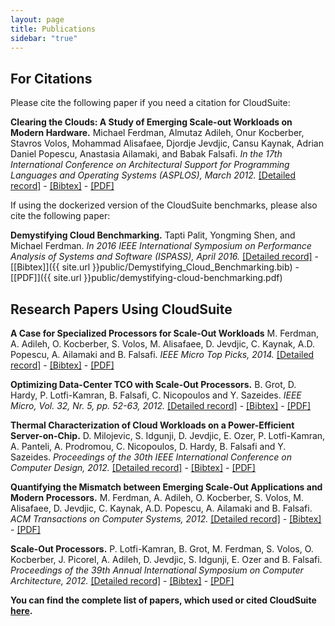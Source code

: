 ```yaml
---
layout: page
title: Publications
sidebar: "true"
---
```




## For Citations ##

Please cite the following paper if you need a citation for CloudSuite:

**Clearing the Clouds: A Study of Emerging Scale-out Workloads on Modern Hardware.**
Michael Ferdman, Almutaz Adileh, Onur Kocberber, Stavros Volos, Mohammad Alisafaee, Djordje Jevdjic, Cansu Kaynak, Adrian Daniel Popescu, Anastasia Ailamaki, and Babak Falsafi.
*In the 17th International Conference on Architectural Support for Programming Languages and Operating Systems (ASPLOS), March 2012.*
[[Detailed record]](https://infoscience.epfl.ch/record/173764) - [[Bibtex]](http://infoscience.epfl.ch/export.py?recid=173764&fm=bibtex) - [[PDF]](https://infoscience.epfl.ch/record/173764/files/clouds_asplos12.pdf)

If using the dockerized version of the CloudSuite benchmarks, please also cite the following paper:

**Demystifying Cloud Benchmarking.**
Tapti Palit, Yongming Shen, and Michael Ferdman.
*In 2016 IEEE International Symposium on Performance Analysis of Systems and Software (ISPASS), April 2016.*
[[Detailed record]](http://ieeexplore.ieee.org/abstract/document/7482080/) - [[Bibtex]]({{ site.url }}public/Demystifying_Cloud_Benchmarking.bib) - [[PDF]]({{ site.url }}public/demystifying-cloud-benchmarking.pdf)

## Research Papers Using CloudSuite ##

**A Case for Specialized Processors for Scale-Out Workloads**
M. Ferdman, A. Adileh, O. Kocberber, S. Volos, M. Alisafaee, D. Jevdjic, C. Kaynak, A.D. Popescu, A. Ailamaki and B. Falsafi.
*IEEE Micro Top Picks, 2014.*
[[Detailed record]](http://infoscience.epfl.ch/record/199758) - [[Bibtex]](http://infoscience.epfl.ch/export.py?recid=199758&fm=bibtex) - [[PDF]](http://infoscience.epfl.ch/record/199758/files/clouds_toppicks14.pdf)

**Optimizing Data-Center TCO with Scale-Out Processors.**
B. Grot, D. Hardy, P. Lotfi-Kamran, B. Falsafi, C. Nicopoulos and Y. Sazeides.
*IEEE Micro, Vol. 32, Nr. 5, pp. 52-63, 2012.*
[[Detailed record]](http://infoscience.epfl.ch/record/181904) - [[Bibtex]](http://infoscience.epfl.ch/export.py?recid=181904&fm=bibtex) - [[PDF]](http://infoscience.epfl.ch/record/181904/files/tco_ieeemicro12.pdf)

**Thermal Characterization of Cloud Workloads on a Power-Efficient Server-on-Chip.**
D. Milojevic, S. Idgunji, D. Jevdjic, E. Ozer, P. Lotfi-Kamran, A. Panteli, A. Prodromou, C. Nicopoulos, D. Hardy, B. Falsafi and Y. Sazeides.
*Proceedings of the 30th IEEE International Conference on Computer Design, 2012.*
[[Detailed record]](http://infoscience.epfl.ch/record/183748) - [[Bibtex]](http://infoscience.epfl.ch/export.py?recid=183748&fm=bibtex) - [[PDF]](http://infoscience.epfl.ch/record/183748/files/thermal_iccd12_1.pdf)

**Quantifying the Mismatch between Emerging Scale-Out Applications and Modern Processors.**
M. Ferdman, A. Adileh, O. Kocberber, S. Volos, M. Alisafaee, D. Jevdjic, C. Kaynak, A.D. Popescu, A. Ailamaki and B. Falsafi.
*ACM Transactions on Computer Systems, 2012.*
[[Detailed record]](http://infoscience.epfl.ch/record/182529) - [[Bibtex]](http://infoscience.epfl.ch/export.py?recid=182529&fm=bibtex) - [[PDF]](http://dl.acm.org/citation.cfm?doid=2382553.2382557)

**Scale-Out Processors.**
P. Lotfi-Kamran, B. Grot, M. Ferdman, S. Volos, O. Kocberber, J. Picorel, A. Adileh, D. Jevdjic, S. Idgunji, E. Ozer and B. Falsafi.
*Proceedings of the 39th Annual International Symposium on Computer Architecture, 2012.*
[[Detailed record]](http://infoscience.epfl.ch/record/176330) - [[Bibtex]](http://infoscience.epfl.ch/export.py?recid=176330&fm=bibtex) - [[PDF]](http://infoscience.epfl.ch/record/176330/files/sop_isca12.pdf)

**You can find the complete list of papers, which used or cited CloudSuite [here](https://scholar.google.ch/scholar?oi=bibs&amp;hl=en&amp;cites=668093864912588690).**
